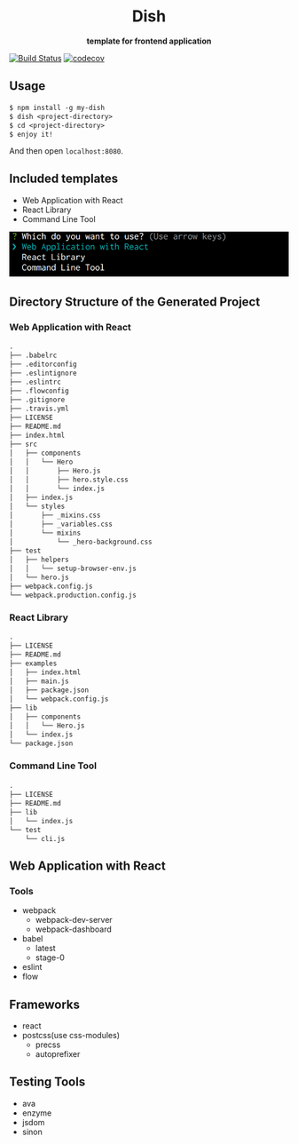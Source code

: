 <div align="center">
  <h1>Dish</h1>
</div>

<div align="center">
  <strong>template for frontend application</strong>
</div>

[![Build Status](https://travis-ci.org/abouthiroppy/dish.svg?branch=master)](https://travis-ci.org/abouthiroppy/dish)
[![codecov](https://codecov.io/gh/abouthiroppy/dish/branch/master/graph/badge.svg)](https://codecov.io/gh/abouthiroppy/dish)

## Usage
```
$ npm install -g my-dish
$ dish <project-directory>
$ cd <project-directory>
$ enjoy it!
```
And then open `localhost:8080`.  

## Included templates
- Web Application with React
- React Library
- Command Line Tool

![](./images/img1.png)

## Directory Structure of the Generated Project
### Web Application with React
```
.
├── .babelrc
├── .editorconfig
├── .eslintignore
├── .eslintrc
├── .flowconfig
├── .gitignore
├── .travis.yml
├── LICENSE
├── README.md
├── index.html
├── src
│   ├── components
│   │   └── Hero
│   │       ├── Hero.js
│   │       ├── hero.style.css
│   │       └── index.js
│   ├── index.js
│   └── styles
│       ├── _mixins.css
│       ├── _variables.css
│       └── mixins
│           └── _hero-background.css
├── test
│   ├── helpers
│   │   └── setup-browser-env.js
│   └── hero.js
├── webpack.config.js
└── webpack.production.config.js
```

### React Library
```
.
├── LICENSE
├── README.md
├── examples
│   ├── index.html
│   ├── main.js
│   ├── package.json
│   └── webpack.config.js
├── lib
│   ├── components
│   │   └── Hero.js
│   └── index.js
└── package.json
```

### Command Line Tool
```
.
├── LICENSE
├── README.md
├── lib
│   └── index.js
└── test
    └── cli.js
```

## Web Application with React
### Tools
- webpack
  - webpack-dev-server
  - webpack-dashboard
- babel
  - latest
  - stage-0
- eslint
- flow

## Frameworks
- react
- postcss(use css-modules)
  - precss
  - autoprefixer

## Testing Tools
- ava
- enzyme
- jsdom
- sinon

